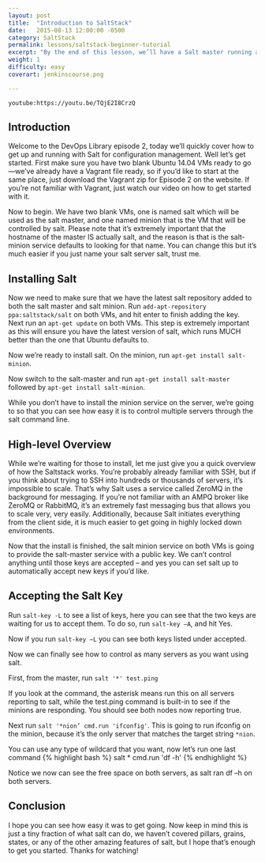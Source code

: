 ```yaml
---
layout: post
title:  "Introduction to SaltStack"
date:   2015-08-13 12:00:00 -0500
category: SaltStack
permalink: lessons/saltstack-beginner-tutorial
excerpt: "By the end of this lesson, we’ll have a Salt master running as well as our first minion."
weight: 1
difficulty: easy
coverart: jenkinscourse.png

---
```

`youtube:https://youtu.be/TQjE2I8CrzQ`

Introduction
------------

Welcome to the DevOps Library episode 2, today we’ll quickly cover how to get up and running with Salt for configuration management.  Well let’s get started.  First make sure you have two blank Ubuntu 14.04 VMs ready to go—we’ve already have a Vagrant file ready, so if you’d like to start at the same place, just download the Vagrant zip for Episode 2 on the website.  If you’re not familiar with Vagrant, just watch our video on how to get started with it.

Now to begin.  We have two blank VMs, one is named salt which will be used as the salt master, and one named minion that is the VM that will be controlled by salt.  Please note that it’s extremely important that the hostname of the master IS actually salt, and the reason is that is the salt-minion service defaults to looking for that name.  You can change this but it’s much easier if you just name your salt server salt, trust me.

Installing Salt
---------------
Now we need to make sure that we have the latest salt repository added to both the salt master and salt minion.  Run ```add-apt-repository ppa:saltstack/salt``` on both VMs, and hit enter to finish adding the key.  Next run an ```apt-get update``` on both VMs. This step is extremely important as this will ensure you have the latest version of salt, which runs MUCH better than the one that Ubuntu defaults to.

Now we’re ready to install salt.  On the minion, run ```apt-get install salt-minion```.

Now switch to the salt-master and run ```apt-get install salt-master``` followed by ```apt-get install salt-minion```.

While you don’t have to install the minion service on the server, we’re going to so that you can see how easy it is to control multiple servers through the salt command line.

High-level Overview
-------------------
While we’re waiting for those to install, let me just give you a quick overview of how the Saltstack works.  You’re probably already familiar with SSH, but if you think about trying to SSH into hundreds or thousands of servers, it’s impossible to scale.  That’s why Salt uses a service called ZeroMQ in the background for messaging.  If you’re not familiar with an AMPQ broker like ZeroMQ or RabbitMQ, it’s an extremely fast messaging bus that allows you to scale very, very easily.  Additionally, because Salt initiates everything from the client side, it is much easier to get going in highly locked down environments.

Now that the install is finished, the salt minion service on both VMs is going to provide the salt-master service with a public key.  We can’t control anything until those keys are accepted – and yes you can set salt up to automatically accept new keys if you’d like.

Accepting the Salt Key
----------------------
Run ```salt-key -L``` to see a list of keys, here you can see that the two keys are waiting for us to accept them.  To do so, run ```salt-key –A```, and hit Yes.

Now if you run `salt-key –L` you can see both keys listed under accepted.

Now we can finally see how to control as many servers as you want using salt.

First, from the master, run `salt '*' test.ping`

If you look at the command, the asterisk means run this on all servers reporting to salt, while the test.ping command is built-in to see if the minions are responding.  You should see both nodes now reporting true.

Next run `salt '*nion’ cmd.run 'ifconfig'`.  This is going to run ifconfig on the minion, because it’s the only server that matches the target string ```*nion```.

You can use any type of wildcard that you want, now let’s run one last command
{% highlight bash %}
salt * cmd.run 'df -h'
{% endhighlight %}

Notice we now can see the free space on both servers, as salt ran df –h on both servers.  

Conclusion
----------
I hope you can see how easy it was to get going.  Now keep in mind this is just a tiny fraction of what salt can do, we haven’t covered pillars, grains, states, or any of the other amazing features of salt, but I hope that’s enough to get you started.  Thanks for watching!
